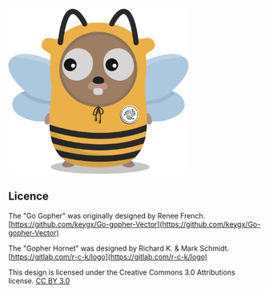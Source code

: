 <p><img src="https://raw.githubusercontent.com/gohornet/mascot/master/logo.svg" width="360"></p>

## Licence
The "Go Gopher" was originally designed by Renee French. [https://github.com/keygx/Go-gopher-Vector](https://github.com/keygx/Go-gopher-Vector)

The "Gopher Hornet" was designed by Richard K. & Mark Schmidt. [https://gitlab.com/r-c-k/logo](https://gitlab.com/r-c-k/logo)

This design is licensed under the Creative Commons 3.0 Attributions license. [CC BY 3.0](https://creativecommons.org/licenses/by/3.0/)